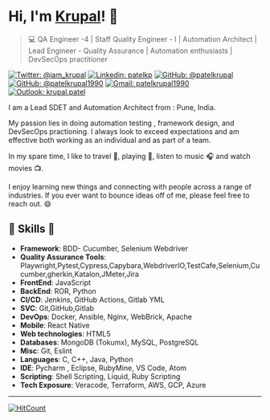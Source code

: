 # Hi, I'm [Krupal](https://patelkrupal.github.io)! 👋

>  💻 QA Engineer -4 | Staff Quality Engineer - I | Automation Architect | Lead Engineer - Quality Assurance | Automation enthusiasts | DevSecOps practitioner

[![Twitter: @iam_krupal](https://img.shields.io/twitter/follow/iam_krupal?style=social)](https://twitter.com/iam_krupal)
[![Linkedin: patelkp](https://img.shields.io/badge/Krupal%20Patel-blue?style=flat-square&logo=Linkedin&logoColor=white&link=https://www.linkedin.com/in/patelkp/)](https://www.linkedin.com/in/patelkp/)
[![GitHub: @patelkrupal](https://img.shields.io/github/followers/patelkrupal?label=follow&style=social)](https://github.com/patelkrupal)
[![GitHub: @patelkrupal1990](https://img.shields.io/github/followers/patelkrupal1990?label=follow&style=social)](https://github.com/patelkrupal1990)
[![Gmail: patelkrupal1990](https://img.shields.io/badge/Gmail-krupal-red)](mailto:patelkrupal1990@gmail.com)
[![Outlook: krupal.patel](https://img.shields.io/badge/Outlook-krupal-red)](mailto:krupal.patel@outlook.in)

I am a Lead SDET and Automation Architect from : Pune, India.

My passion lies in doing automation testing , framework design, and DevSecOps practioning.
I always look to exceed expectations and am effective both working as an individual and as part of a team.

In my spare time, I like to travel :walking:, playing :cricket:, listen to music :headphones: and watch movies :tv:.

I enjoy learning new things and connecting with people across a range of industries. 
If you ever want to bounce ideas off of me, please feel free to reach out. 😄


##  🎉 Skills  🎉
- **Framework**: BDD- Cucumber, Selenium Webdriver
- **Quality Assurance Tools**: Playwright,Pytest,Cypress,Capybara,WebdriverIO,TestCafe,Selenium,Cucumber,gherkin,Katalon,JMeter,Jira</li>
- **FrontEnd**: JavaScript</li>
- **BackEnd**: ROR, Python</li>
- **CI/CD**: Jenkins, GitHub Actions, Gitlab YML</li>
- **SVC**: Git,GitHub,Gitlab</li>
- **DevOps**: Docker, Ansible, Nginx, WebBrick, Apache</li>
- **Mobile**: React Native</li>
- **Web technologies**: HTML5</li>
- **Databases**: MongoDB (Tokumx), MySQL, PostgreSQL</li>
- **Misc**: Git, Eslint</li>
- **Languages**: C, C++, Java, Python</li>
- **IDE**: Pycharm , Eclipse, RubyMine, VS Code, Atom</li>
- **Scripting**: Shell Scripting, Liquid, Ruby Scripting</li>
- **Tech Exposure**: Veracode, Terraform, AWS, GCP, Azure</li>

---

[![HitCount](http://hits.dwyl.com/patelkrupal/patelkrupal.svg)](http://hits.dwyl.com/patelkrupal/patelkrupal)
